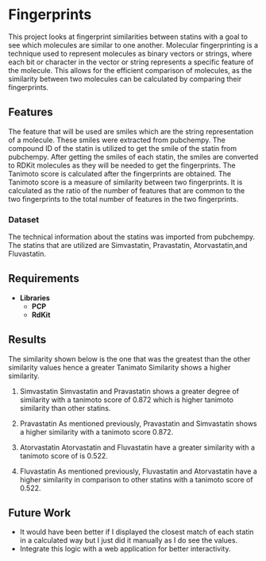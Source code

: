# Fingerprints
This project looks at fingerprint similarities between statins with a goal to see which molecules are similar
to one another. Molecular fingerprinting is a technique used to represent molecules as binary vectors or strings,
where each bit or character in the vector or string represents a specific feature of the molecule. This allows for
the efficient comparison of molecules, as the similarity between two molecules can be calculated by comparing their
fingerprints.

## Features
The feature that will be used are smiles which are the string representation of a molecule. These smiles were extracted 
from pubchempy. The compound ID of the statin is utilized to get the smile of the statin from pubchempy. After getting
the smiles of each statin, the smiles are converted to RDKit molecules as they will be needed to get the fingerprints. 
The Tanimoto score is calculated after the fingerprints are obtained.  The Tanimoto score is a measure of similarity
between two fingerprints. It is calculated as the ratio of the number of features that are common to the two fingerprints
to the total number of features in the two fingerprints.

### Dataset
The technical information about the statins was imported from pubchempy. The statins that are utilized are Simvastatin,
Pravastatin, Atorvastatin,and Fluvastatin.

## Requirements
- **Libraries**
  - **PCP**
  - **RdKit**

## Results
The similarity shown below is the one that was the greatest than the other similarity values hence a greater Tanimato
Similarity shows a higher similarity.

1. Simvastatin
Simvastatin and Pravastatin shows a greater degree of similarity with a tanimoto score of 0.872 which is higher tanimoto similarity than other statins.

2. Pravastatin
As mentioned previously, Pravastatin and Simvastatin shows a higher similarity with a tanimoto score 0.872.

3. Atorvastatin
Atorvastatin and Fluvastatin have a greater similarity with a tanimoto score of is 0.522.

4. Fluvastatin
As mentioned previously, Fluvastatin and Atorvastatin have a higher similarity in comparison to other statins with a tanimoto score of 0.522.

## Future Work
- It would have been better if I displayed the closest match of each statin in a calculated way but I just did it manually as I do see the values.
- Integrate this logic with a web application for better interactivity. 
